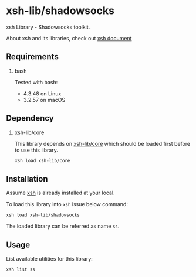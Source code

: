 # xsh-lib/shadowsocks

xsh Library - Shadowsocks toolkit.

About xsh and its libraries, check out [xsh document](https://github.com/alexzhangs/xsh)

## Requirements

1. bash

    Tested with bash:
    * 4.3.48 on Linux
    * 3.2.57 on macOS

## Dependency

1. xsh-lib/core

    This library depends on [xsh-lib/core](https://github.com/xsh-lib/core) which should be loaded first before to use this library.

    ```bash
    xsh load xsh-lib/core
    ```

## Installation

Assume [xsh](https://github.com/alexzhangs/xsh) is already installed at your local.

To load this library into `xsh` issue below command:

```bash
xsh load xsh-lib/shadowsocks
```

The loaded library can be referred as name `ss`.

## Usage

List available utilities for this library:

```bash
xsh list ss
```
